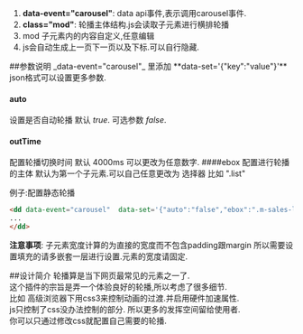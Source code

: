 <div data-loadiframe="carousel" data-setheight="511px"></div>

1. __data-event="carousel"__: data api事件,表示调用carousel事件.
2. __class="mod"__: 轮播主体结构.js会读取子元素进行横排轮播
3. mod 子元素内的内容自定义,任意编辑
4. js会自动生成上一页下一页以及下标.可以自行隐藏.

<div data-loadiframe="carousel-switch" data-setheight="360px"></div>
##参数说明
_data-event="carousel"_ 里添加 **data-set='{"key":"value"}'** json格式可以设置更多参数.

#### auto
设置是否自动轮播 默认 _true_. 可选参数 _false_.
#### outTime 
配置轮播切换时间 默认 4000ms 可以更改为任意数字.
####ebox
配置进行轮播的主体 默认为第一个子元素.可以自己任意更改为 选择器 比如 ".list"

例子:配置静态轮播
```html
<dd data-event="carousel"  data-set='{"auto":"false","ebox":".m-sales-list > ul"}' >
...
</dd>
```
**注意事项**: 子元素宽度计算的为直接的宽度而不包含padding跟margin 所以需要设置填充的请多嵌套一层进行设置.元素的宽度请固定.

##设计简介
轮播算是当下网页最常见的元素之一了. <br />
这个插件的宗旨是弄一个体验良好的轮播,所以考虑了很多细节.<br />
比如 高级浏览器下用css3来控制动画的过渡.并启用硬件加速属性.<br />
js只控制了css没办法控制的部分. 所以更多的发挥空间留给使用者.<br />
你可以只通过修改css就配置自己需要的轮播.
